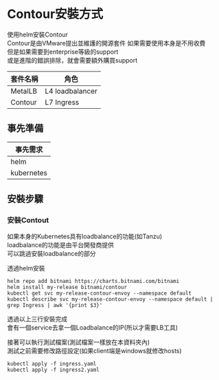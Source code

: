 # Contour安裝方式

使用helm安裝Contour  
Contour是由VMware提出並維護的開源套件
如果需要使用本身是不用收費  
但是如果需要到enterprise等級的support  
或是進階的錯誤排除，就會需要額外購買support  

 

 | 套件名稱 | 角色  |
|-------|-------|
| MetalLB | L4 loadbalancer |  
| Contour | L7 Ingress |  


## 事先準備  

 | 事先需求 |
|-------|
| helm |
| kubernetes|  


## 安裝步驟  
  

### 安裝Contout  
如果本身的Kubernetes具有loadbalance的功能(如Tanzu)  
loadbalance的功能是由平台開發商提供  
可以跳過安裝loadbalance的部分  

透過helm安裝  
```
helm repo add bitnami https://charts.bitnami.com/bitnami
helm install my-release bitnami/contour
kubectl get svc my-release-contour-envoy --namespace default
kubectl describe svc my-release-contour-envoy --namespace default | grep Ingress | awk '{print $3}'
```
透過以上三行安裝完成  
會有一個service去拿一個Loadbalance的IP(所以才需要LB工具)  

接著可以執行測試檔案(測試檔案一樣放在本資料夾內)  
測試之前需要修改路徑設定(如果client端是windows就修改hosts)

```
kubectl apply -f ingress.yaml
kubectl apply -f ingress2.yaml
```

